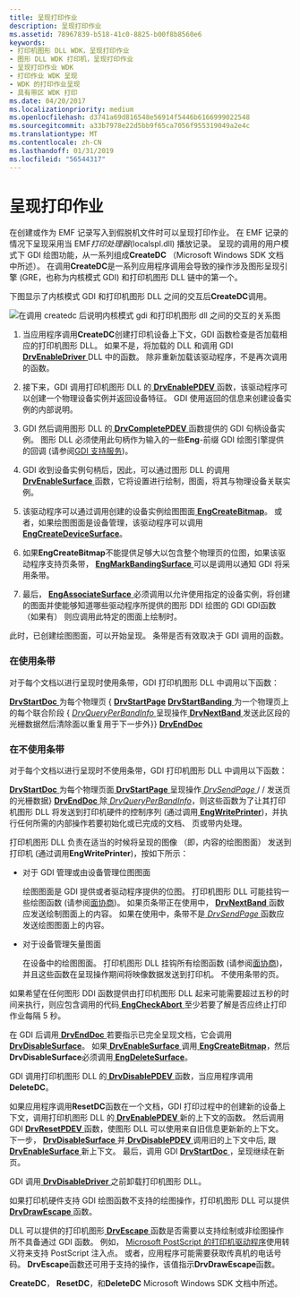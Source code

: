 ```yaml
---
title: 呈现打印作业
description: 呈现打印作业
ms.assetid: 78967839-b518-41c0-8825-b00f8b8560e6
keywords:
- 打印机图形 DLL WDK，呈现打印作业
- 图形 DLL WDK 打印机，呈现打印作业
- 呈现打印作业 WDK
- 打印作业 WDK 呈现
- WDK 的打印作业呈现
- 具有带区 WDK 打印
ms.date: 04/20/2017
ms.localizationpriority: medium
ms.openlocfilehash: d3741a69d816548e56914f5446b6166999022548
ms.sourcegitcommit: a33b7978e22d5bb9f65ca7056f955319049a2e4c
ms.translationtype: MT
ms.contentlocale: zh-CN
ms.lasthandoff: 01/31/2019
ms.locfileid: "56544317"
---
```

# <a name="rendering-a-print-job"></a>呈现打印作业





在创建或作为 EMF 记录写入到假脱机文件时可以呈现打印作业。 在 EMF 记录的情况下呈现采用当 EMF*打印处理器*(localspl.dll) 播放记录。 呈现的调用的用户模式下 GDI 绘图功能，从一系列组成**CreateDC** （Microsoft Windows SDK 文档中所述）。 在调用**CreateDC**是一系列应用程序调用会导致的操作涉及图形呈现引擎 (GRE，也称为内核模式 GDI) 和打印机图形 DLL 链中的第一个。

下图显示了内核模式 GDI 和打印机图形 DLL 之间的交互后**CreateDC**调用。

![在调用 createdc 后说明内核模式 gdi 和打印机图形 dll 之间的交互的关系图](images/gdirendr2.png)

1.  当应用程序调用**CreateDC**创建打印机设备上下文，GDI 函数检查是否加载相应的打印机图形 DLL。 如果不是，将加载的 DLL 和调用 GDI [ **DrvEnableDriver** ](https://msdn.microsoft.com/library/windows/hardware/ff556210) DLL 中的函数。 除非重新加载该驱动程序，不是再次调用的函数。

2.  接下来，GDI 调用打印机图形 DLL 的[ **DrvEnablePDEV** ](https://msdn.microsoft.com/library/windows/hardware/ff556211)函数，该驱动程序可以创建一个物理设备实例并返回设备特征。 GDI 使用返回的信息来创建设备实例的内部说明。

3.  GDI 然后调用图形 DLL 的[ **DrvCompletePDEV** ](https://msdn.microsoft.com/library/windows/hardware/ff556181)函数提供的 GDI 句柄设备实例。 图形 DLL 必须使用此句柄作为输入的一些**Eng**-前缀 GDI 绘图引擎提供的回调 (请参阅[GDI 支持服务](https://msdn.microsoft.com/library/windows/hardware/ff566714))。

4.  GDI 收到设备实例句柄后，因此，可以通过图形 DLL 的调用[ **DrvEnableSurface** ](https://msdn.microsoft.com/library/windows/hardware/ff556214)函数，它将设置进行绘制，图面，将其与物理设备关联实例。

5.  该驱动程序可以通过调用创建的设备实例绘图图面[ **EngCreateBitmap**](https://msdn.microsoft.com/library/windows/hardware/ff564199)。 或者，如果绘图图面是设备管理，该驱动程序可以调用[ **EngCreateDeviceSurface**](https://msdn.microsoft.com/library/windows/hardware/ff564206)。

6.  如果**EngCreateBitmap**不能提供足够大以包含整个物理页的位图，如果该驱动程序支持页条带， [ **EngMarkBandingSurface** ](https://msdn.microsoft.com/library/windows/hardware/ff564975)可以是调用以通知 GDI 将采用条带。

7.  最后， [ **EngAssociateSurface** ](https://msdn.microsoft.com/library/windows/hardware/ff564183)必须调用以允许使用指定的设备实例，将创建的图面并使能够知道哪些驱动程序所提供的图形 DDI 绘图的 GDI GDI函数 （如果有） 则应调用此特定的图面上绘制时。

此时，已创建绘图图面，可以开始呈现。 条带是否有效取决于 GDI 调用的函数。

### <a name="banding-in-use"></a>在使用条带

对于每个文档以进行呈现时使用条带，GDI 打印机图形 DLL 中调用以下函数：

[**DrvStartDoc** ](https://msdn.microsoft.com/library/windows/hardware/ff556296)为每个物理页 { [ **DrvStartPage**](https://msdn.microsoft.com/library/windows/hardware/ff556298)
[**DrvStartBanding** ](https://msdn.microsoft.com/library/windows/hardware/ff556292)为一个物理页上的每个联合阶段 { [ *DrvQueryPerBandInfo* ](https://msdn.microsoft.com/library/windows/hardware/ff556268)呈现操作[ **DrvNextBand** ](https://msdn.microsoft.com/library/windows/hardware/ff556250)发送此区段的光栅数据然后清除面以重复用于下一步外}} [ **DrvEndDoc**](https://msdn.microsoft.com/library/windows/hardware/ff556215)
### <a href="" id="banding-not-in-use"></a> 在不使用条带

对于每个文档以进行呈现时不使用条带，GDI 打印机图形 DLL 中调用以下函数：

[**DrvStartDoc** ](https://msdn.microsoft.com/library/windows/hardware/ff556296)为每个物理页面[ **DrvStartPage** ](https://msdn.microsoft.com/library/windows/hardware/ff556298)呈现操作[ *DrvSendPage* ](https://msdn.microsoft.com/library/windows/hardware/ff556281)/ / 发送页的光栅数据} [ **DrvEndDoc** ](https://msdn.microsoft.com/library/windows/hardware/ff556215)除[ *DrvQueryPerBandInfo*](https://msdn.microsoft.com/library/windows/hardware/ff556268)，则这些函数为了让其打印机图形 DLL 将发送到打印机硬件的控制序列 (通过调用[ **EngWritePrinter**](https://msdn.microsoft.com/library/windows/hardware/ff565467))，并执行任何所需的内部操作若要初始化或已完成的文档、 页或带内处理。

打印机图形 DLL 负责在适当的时候将呈现的图像 （即，内容的绘图图面） 发送到打印机 (通过调用**EngWritePrinter**)，按如下所示：

-   对于 GDI 管理或由设备管理位图图面

    绘图图面是 GDI 提供或者驱动程序提供的位图。 打印机图形 DLL 可能挂钩一些绘图函数 (请参阅[面协商](https://msdn.microsoft.com/library/windows/hardware/ff569899))。 如果页条带正在使用中， [ **DrvNextBand** ](https://msdn.microsoft.com/library/windows/hardware/ff556250)函数应发送绘制图面上的内容。 如果在使用中，条带不是[ *DrvSendPage* ](https://msdn.microsoft.com/library/windows/hardware/ff556281)函数应发送绘图图面上的内容。

-   对于设备管理矢量图面

    在设备中的绘图图面。 打印机图形 DLL 挂钩所有绘图函数 (请参阅[面协商](https://msdn.microsoft.com/library/windows/hardware/ff569899))，并且这些函数在呈现操作期间将映像数据发送到打印机。 不使用条带的页。

如果希望在任何图形 DDI 函数提供由打印机图形 DLL 起来可能需要超过五秒的时间来执行，则应包含调用的代码[ **EngCheckAbort** ](https://msdn.microsoft.com/library/windows/hardware/ff564189)至少若要了解是否应终止打印作业每隔 5 秒。

在 GDI 后调用[ **DrvEndDoc** ](https://msdn.microsoft.com/library/windows/hardware/ff556215)若要指示已完全呈现文档，它会调用[ **DrvDisableSurface**](https://msdn.microsoft.com/library/windows/hardware/ff556200)。 如果[ **DrvEnableSurface** ](https://msdn.microsoft.com/library/windows/hardware/ff556214)调用[ **EngCreateBitmap**](https://msdn.microsoft.com/library/windows/hardware/ff564199)，然后**DrvDisableSurface**必须调用[ **EngDeleteSurface**](https://msdn.microsoft.com/library/windows/hardware/ff564827)。

GDI 调用打印机图形 DLL 的[ **DrvDisablePDEV** ](https://msdn.microsoft.com/library/windows/hardware/ff556198)函数，当应用程序调用**DeleteDC**。

如果应用程序调用**ResetDC**函数在一个文档，GDI 打印过程中的创建新的设备上下文，调用打印机图形 DLL 的[ **DrvEnablePDEV** ](https://msdn.microsoft.com/library/windows/hardware/ff556211)新的上下文的函数。 然后调用 GDI [ **DrvResetPDEV** ](https://msdn.microsoft.com/library/windows/hardware/ff556276)函数，使图形 DLL 可以使用来自旧信息更新新的上下文。 下一步， [ **DrvDisableSurface** ](https://msdn.microsoft.com/library/windows/hardware/ff556200)并[ **DrvDisablePDEV** ](https://msdn.microsoft.com/library/windows/hardware/ff556198)调用旧的上下文中后, 跟[ **DrvEnableSurface** ](https://msdn.microsoft.com/library/windows/hardware/ff556214)新上下文。 最后，调用 GDI [ **DrvStartDoc** ](https://msdn.microsoft.com/library/windows/hardware/ff556296) ，呈现继续在新页。

GDI 调用[ **DrvDisableDriver** ](https://msdn.microsoft.com/library/windows/hardware/ff556196)之前卸载打印机图形 DLL。

如果打印机硬件支持 GDI 绘图函数不支持的绘图操作，打印机图形 DLL 可以提供[ **DrvDrawEscape** ](https://msdn.microsoft.com/library/windows/hardware/ff556203)函数。

DLL 可以提供的打印机图形[ **DrvEscape** ](https://msdn.microsoft.com/library/windows/hardware/ff556217)函数是否需要以支持绘制或非绘图操作所不具备通过 GDI 函数。 例如， [Microsoft PostScript 的打印机驱动程序](microsoft-postscript-printer-driver.md)使用转义符来支持 PostScript 注入点。 或者，应用程序可能需要获取传真机的电话号码。 **DrvEscape**函数还可用于支持的操作，该值指示**DrvDrawEscape**函数。

**CreateDC**， **ResetDC**，和**DeleteDC** Microsoft Windows SDK 文档中所述。

 

 




